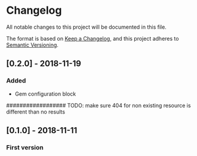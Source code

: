 # Changelog
All notable changes to this project will be documented in this file.

The format is based on [Keep a Changelog](https://keepachangelog.com/en/1.0.0/),
and this project adheres to [Semantic Versioning](https://semver.org/spec/v2.0.0.html).

## [0.2.0] - 2018-11-19
### Added
- Gem configuration block

################## TODO: make sure 404 for non existing resource is different than no results

## [0.1.0] - 2018-11-11
### First version
